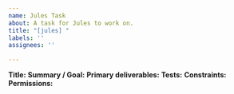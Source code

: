 ```yaml
---
name: Jules Task
about: A task for Jules to work on.
title: "[jules] "
labels: ''
assignees: ''

---
```


**Title:**
**Summary / Goal:**
**Primary deliverables:**
**Tests:**
**Constraints:**
**Permissions:**
